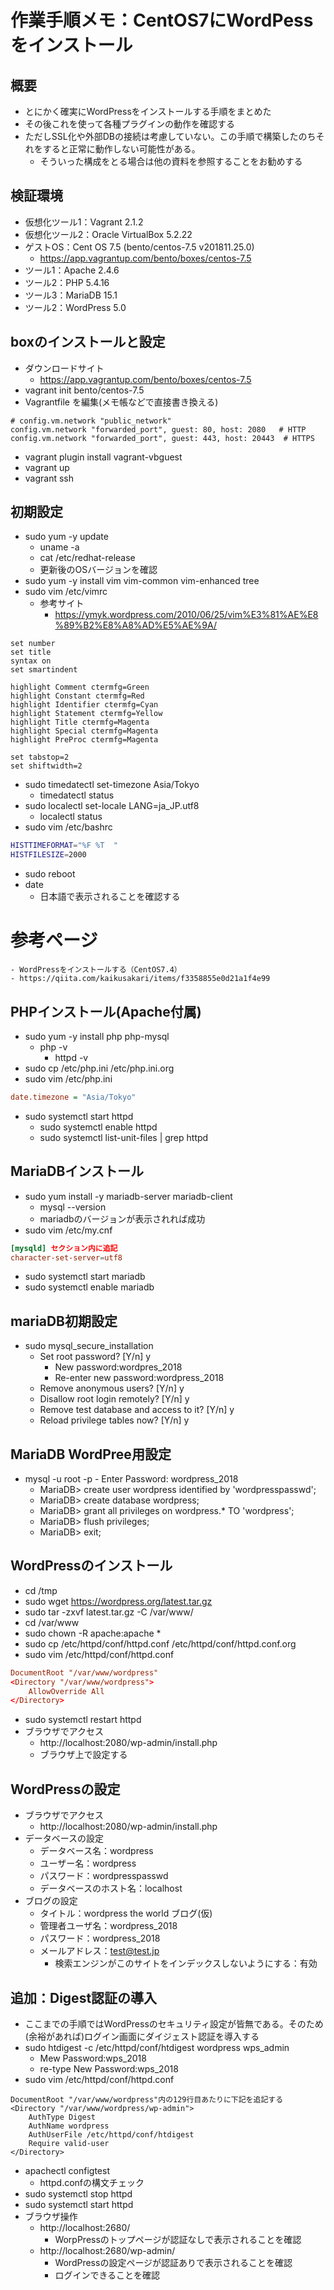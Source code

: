 # 作業手順メモ：CentOS7にWordPessをインストール
## 概要
- とにかく確実にWordPressをインストールする手順をまとめた
- その後これを使って各種プラグインの動作を確認する
- ただしSSL化や外部DBの接続は考慮していない。この手順で構築したのちそれをすると正常に動作しない可能性がある。
	- そういった構成をとる場合は他の資料を参照することをお勧めする

## 検証環境
- 仮想化ツール1：Vagrant 2.1.2
- 仮想化ツール2：Oracle VirtualBox 5.2.22
- ゲストOS：Cent OS 7.5 (bento/centos-7.5 v201811.25.0)
    - https://app.vagrantup.com/bento/boxes/centos-7.5
- ツール1：Apache 2.4.6
- ツール2：PHP 5.4.16
- ツール3：MariaDB 15.1 
- ツール2：WordPress 5.0

## boxのインストールと設定
- ダウンロードサイト
    - https://app.vagrantup.com/bento/boxes/centos-7.5
- vagrant init bento/centos-7.5
- Vagrantfile を編集(メモ帳などで直接書き換える)
```
# config.vm.network "public_network"
config.vm.network "forwarded_port", guest: 80, host: 2080   # HTTP
config.vm.network "forwarded_port", guest: 443, host: 20443  # HTTPS
```
- vagrant plugin install vagrant-vbguest
- vagrant up
- vagrant ssh

## 初期設定
- sudo yum -y update
    - uname -a
    - cat /etc/redhat-release
    - 更新後のOSバージョンを確認
- sudo yum -y install vim vim-common vim-enhanced tree
- sudo vim /etc/vimrc
    - 参考サイト
        - https://ymyk.wordpress.com/2010/06/25/vim%E3%81%AE%E8%89%B2%E8%A8%AD%E5%AE%9A/
```
set number
set title
syntax on
set smartindent

highlight Comment ctermfg=Green 
highlight Constant ctermfg=Red 
highlight Identifier ctermfg=Cyan 
highlight Statement ctermfg=Yellow 
highlight Title ctermfg=Magenta 
highlight Special ctermfg=Magenta 
highlight PreProc ctermfg=Magenta

set tabstop=2
set shiftwidth=2
```
- sudo timedatectl set-timezone Asia/Tokyo
    - timedatectl status
- sudo localectl set-locale LANG=ja_JP.utf8
    - localectl status
- sudo vim /etc/bashrc
```bash
HISTTIMEFORMAT="%F %T  "
HISTFILESIZE=2000
```
- sudo reboot
- date
    - 日本語で表示されることを確認する

# 参考ページ
    - WordPressをインストールする（CentOS7.4）
    - https://qiita.com/kaikusakari/items/f3358855e0d21a1f4e99

## PHPインストール(Apache付属)
- sudo yum -y install php php-mysql
    - php -v
		- httpd -v
- sudo cp /etc/php.ini /etc/php.ini.org
- sudo vim /etc/php.ini
```ini
date.timezone = "Asia/Tokyo"
```
- sudo systemctl start httpd
    - sudo systemctl enable httpd
    - sudo systemctl list-unit-files | grep httpd

## MariaDBインストール
- sudo yum install -y mariadb-server mariadb-client
	- mysql --version
	- mariadbのバージョンが表示されれば成功
- sudo vim /etc/my.cnf
```cnf
[mysqld] セクション内に追記
character-set-server=utf8
```
- sudo systemctl start mariadb
- sudo systemctl enable mariadb

## mariaDB初期設定
- sudo mysql_secure_installation
    - Set root password? [Y/n] y
        - New password:wordpres_2018
        - Re-enter new password:wordpress_2018
    - Remove anonymous users? [Y/n] y
    - Disallow root login remotely? [Y/n] y
    - Remove test database and access to it? [Y/n] y
    - Reload privilege tables now? [Y/n] y

## MariaDB WordPree用設定
- mysql -u root -p
		- Enter Password: wordpress_2018
    - MariaDB> create user wordpress identified by 'wordpresspasswd';
    - MariaDB> create database wordpress;
    - MariaDB> grant all privileges on wordpress.* TO 'wordpress';
    - MariaDB> flush privileges;
    - MariaDB> exit;

## WordPressのインストール
- cd /tmp
- sudo wget https://wordpress.org/latest.tar.gz
- sudo tar -zxvf latest.tar.gz -C /var/www/
- cd /var/www
- sudo chown -R apache:apache *
- sudo cp /etc/httpd/conf/httpd.conf /etc/httpd/conf/httpd.conf.org 
- sudo vim /etc/httpd/conf/httpd.conf
```cnf
DocumentRoot "/var/www/wordpress"
<Directory "/var/www/wordpress">
    AllowOverride All
</Directory>
```
- sudo systemctl restart httpd
- ブラウザでアクセス
    - http://localhost:2080/wp-admin/install.php
    - ブラウザ上で設定する

## WordPressの設定
- ブラウザでアクセス
    - http://localhost:2080/wp-admin/install.php
- データベースの設定
    - データベース名：wordpress
    - ユーザー名：wordpress
    - パスワード：wordpresspasswd
    - データベースのホスト名：localhost
- ブログの設定
    - タイトル：wordpress the world ブログ(仮)
    - 管理者ユーザ名：wordpress_2018
    - パスワード：wordpress_2018
    - メールアドレス：test@test.jp
		- 検索エンジンがこのサイトをインデックスしないようにする：有効

## 追加：Digest認証の導入
- ここまでの手順ではWordPressのセキュリティ設定が皆無である。そのため(余裕があれば)ログイン画面にダイジェスト認証を導入する
- sudo htdigest -c /etc/httpd/conf/htdigest wordpress wps_admin
    - Mew Password:wps_2018
    - re-type New Password:wps_2018
- sudo vim /etc/httpd/conf/httpd.conf
```
DocumentRoot "/var/www/wordpress"内の129行目あたりに下記を追記する
<Directory "/var/www/wordpress/wp-admin">
    AuthType Digest
    AuthName wordpress
    AuthUserFile /etc/httpd/conf/htdigest
    Require valid-user
</Directory>
```
- apachectl configtest
    - httpd.confの構文チェック
- sudo systemctl stop httpd
- sudo systemctl start httpd
- ブラウザ操作
    - http://localhost:2680/
        - WorpPressのトップページが認証なしで表示されることを確認
    - http://localhost:2680/wp-admin/
        - WordPressの設定ページが認証ありで表示されることを確認
        - ログインできることを確認

